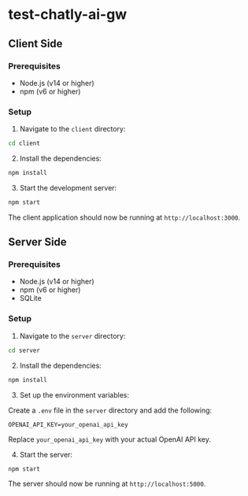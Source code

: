 # test-chatly-ai-gw

## Client Side

### Prerequisites

- Node.js (v14 or higher)
- npm (v6 or higher)

### Setup

1. Navigate to the `client` directory:

```bash
cd client
```

2. Install the dependencies:

```bash
npm install
```

3. Start the development server:

```bash
npm start
```

The client application should now be running at `http://localhost:3000`.

## Server Side

### Prerequisites

- Node.js (v14 or higher)
- npm (v6 or higher)
- SQLite

### Setup

1. Navigate to the `server` directory:

```bash
cd server
```

2. Install the dependencies:

```bash
npm install
```

3. Set up the environment variables:

Create a `.env` file in the `server` directory and add the following:

```
OPENAI_API_KEY=your_openai_api_key
```

Replace `your_openai_api_key` with your actual OpenAI API key.

4. Start the server:

```bash
npm start
```

The server should now be running at `http://localhost:5000`.
